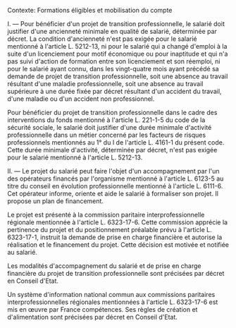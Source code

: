 Contexte: Formations éligibles et mobilisation du compte

I. — Pour bénéficier d'un projet de transition professionnelle, le salarié doit justifier d'une ancienneté minimale en qualité de salarié, déterminée par décret. La condition d'ancienneté n'est pas exigée pour le salarié mentionné à l'article L. 5212-13, ni pour le salarié qui a changé d'emploi à la suite d'un licenciement pour motif économique ou pour inaptitude et qui n'a pas suivi d'action de formation entre son licenciement et son réemploi, ni pour le salarié ayant connu, dans les vingt-quatre mois ayant précédé sa demande de projet de transition professionnelle, soit une absence au travail résultant d'une maladie professionnelle, soit une absence au travail supérieure à une durée fixée par décret résultant d'un accident du travail, d'une maladie ou d'un accident non professionnel.

Pour bénéficier du projet de transition professionnelle dans le cadre des interventions du fonds mentionné à l'article L. 221-1-5 du code de la sécurité sociale, le salarié doit justifier d'une durée minimale d'activité professionnelle dans un métier concerné par les facteurs de risques professionnels mentionnés au 1° du I de l'article L. 4161-1 du présent code. Cette durée minimale d'activité, déterminée par décret, n'est pas exigée pour le salarié mentionné à l'article L. 5212-13.

II. — Le projet du salarié peut faire l'objet d'un accompagnement par l'un des opérateurs financés par l'organisme mentionné à l'article L. 6123-5 au titre du conseil en évolution professionnelle mentionné à l'article L. 6111-6. Cet opérateur informe, oriente et aide le salarié à formaliser son projet. Il propose un plan de financement.

Le projet est présenté à la commission paritaire interprofessionnelle régionale mentionnée à l'article L. 6323-17-6. Cette commission apprécie la pertinence du projet et du positionnement préalable prévu à l'article L. 6323-17-1, instruit la demande de prise en charge financière et autorise la réalisation et le financement du projet. Cette décision est motivée et notifiée au salarié.

Les modalités d'accompagnement du salarié et de prise en charge financière du projet de transition professionnelle sont précisées par décret en Conseil d'Etat.

Un système d'information national commun aux commissions paritaires interprofessionnelles régionales mentionnées à l'article L. 6323-17-6 est mis en œuvre par France compétences. Ses règles de création et d'alimentation sont précisées par décret en Conseil d'Etat.